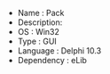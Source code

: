  * Name       : Pack
 * Description: 
 * OS         : Win32
 * Type       : GUI
 * Language   : Delphi 10.3
 * Dependency : eLib

